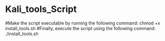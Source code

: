 # Kali_tools_Script
#Make the script executable by running the following command:
chmod +x install_tools.sh
#Finally, execute the script using the following command:
./install_tools.sh
